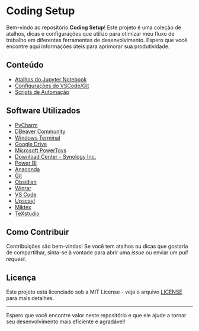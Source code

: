 # Coding Setup

Bem-vindo ao repositório **Coding Setup**! Este projeto é uma coleção de atalhos, dicas e configurações que utilizo para otimizar meu fluxo de trabalho em diferentes ferramentas de desenvolvimento. Espero que você encontre aqui informações úteis para aprimorar sua produtividade.

## Conteúdo

-   [Atalhos do Jupyter Notebook](jupyter_shortcuts.md)
-   [Configurações do VSCode/Git](bash.bashrc.md)
-   [Scripts de Automação](https://github.com/bernardonogueira8/Scripts-de-Menu-Contexto)

## Software Utilizados

-   [PyCharm](https://www.jetbrains.com/pycharm/download/?section=windows)
-   [DBeaver Community](https://dbeaver.io/)
-   [Windows Terminal](https://apps.microsoft.com/detail/9n0dx20hk701?rtc=1&hl=pt-br&gl=BR)
-   [Google Drive](https://workspace.google.com/intl/pt-BR/products/drive/#download)
-   [Microsoft PowerToys](https://learn.microsoft.com/pt-br/windows/powertoys/)
-   [Download Center - Synology Inc.](https://www.synology.com/en-br/support/download/DS223j?version=7.2#system)
-   [Power BI](https://www.microsoft.com/pt-br/download/details.aspx?id=58494)
-   [Anaconda](https://www.anaconda.com/download)
-   [Git](https://git-scm.com/downloads)
-   [Obsidian](https://obsidian.md/download)
-   [Winrar](https://www.win-rar.com/download.html?&L=9)
-   [VS Code](https://code.visualstudio.com/download)
-   [Upscayl](https://upscayl.org/download)
-   [Miktex](http://miktex.org/download)
-   [TeXstudio](http://www.texstudio.org/)

## Como Contribuir

Contribuições são bem-vindas! Se você tem atalhos ou dicas que gostaria de compartilhar, sinta-se à vontade para abrir uma _issue_ ou enviar um _pull request_.

## Licença

Este projeto está licenciado sob a MIT License - veja o arquivo [LICENSE](LICENSE) para mais detalhes.

---

Espero que você encontre valor neste repositório e que ele ajude a tornar seu desenvolvimento mais eficiente e agradável!
